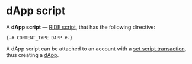 # dApp script

A **dApp script** — [RIDE script](/ride/script.md), that has the following directive:

```ride
{-# CONTENT_TYPE DAPP #-}
```

A dApp script can be attached to an account with a [set script transaction](/blockchain/transaction-type/set-script-transaction.md), thus creating a [dApp](/blockchain/account/dapp.md).
